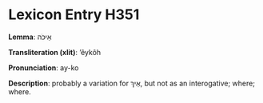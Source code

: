 # Lexicon Entry H351

**Lemma**: אֵיכֹה

**Transliteration (xlit)**: ʼêykôh

**Pronunciation**: ay-ko

**Description**:
probably a variation for אֵיךְ, but not as an interogative; where; where.
